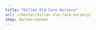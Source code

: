 ```yaml
---
title: "Dillon Old Farm Nursery"
url: /chester/dillon-old-farm-nursery/
shop: Garten-Center
---
```

